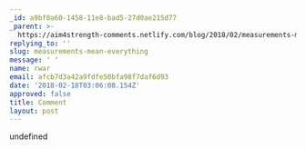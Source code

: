 ```yaml
---
_id: a9bf8a60-1458-11e8-bad5-27d0ae215d77
_parent: >-
  https://aim4strength-comments.netlify.com/blog/2018/02/measurements-mean-everything/
replying_to: ''
slug: measurements-mean-everything
message: ' '
name: rwar
email: afcb7d3a42a9fdfe50bfa98f7daf6d93
date: '2018-02-18T03:06:08.154Z'
approved: false
title: Comment
layout: post
---
```

undefined
